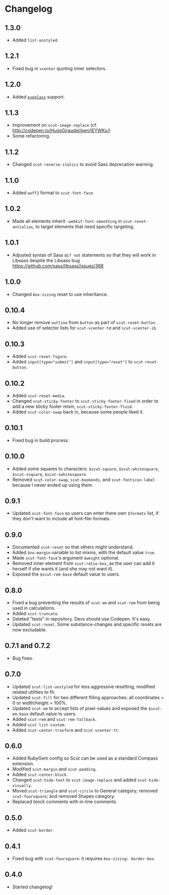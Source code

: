 # Changelog

## 1.3.0
- Added `list-unstyled`.

## 1.2.1
- Fixed bug in `vcenter` quoting inner selectors.

## 1.2.0
- Added [`eyeglass`](https://github.com/sass-eyeglass/eyeglass) support.

## 1.1.3
- Improvement on `scut-image-replace` (cf. http://codepen.io/HugoGiraudel/pen/jEYWKx/)
- Some refactoring.

## 1.1.2
- Changed `scut-reverse-italics` to avoid Sass deprecation warning.

## 1.1.0
- Added `woff2` format to `scut-font-face`.

## 1.0.2
- Made all elements inherit `-webkit-font-smoothing` in `scut-reset-antialias`, to target elements that need specific targeting.

## 1.0.1
- Adjusted syntax of Sass `@if not` statements so that they will work in Libsass despite the Libsass bug https://github.com/sass/libsass/issues/368

## 1.0.0
- Changed `box-sizing` reset to use inheritance.

## 0.10.4
- No longer remove `outline` from `button` as part of `scut-reset-button`.
- Added use of selector lists for `scut-vcenter-td` and `scut-vcenter-ib`.

## 0.10.3
- Added `scut-reset-figure`.
- Added `input[type="submit"]` and `input[type="reset"]` to `scut-reset-button`.

## 0.10.2
- Added `scut-reset-media`.
- Changed `scut-sticky-footer` to `scut-sticky-footer-fixed` in order to add a new sticky footer mixin, `scut-sticky-footer-fluid`.
- Added `scut-color-swap` back in, because some people liked it.

## 0.10.1
- Fixed bug in build process.

## 0.10.0
- Added some squares to characters: `$scut-square`, `$scut-whitesquare`, `$scut-ssquare`, `$scut-swhitesquare`.
- Removed `scut-color-swap`, `scut-bookends`, and `scut-fonticon-label` because I never ended up using them.

## 0.9.1
- Updated `scut-font-face` so users can enter there own `$formats` list, if they don't want to include all font-file-formats.

## 0.9.0
- Documented `scut-reset` so that others might understand.
- Added `$no-margin` variable to list mixins, with the default value `true`.
- Made `scut-font-face`'s argument `$weight` optional.
- Removed inner element from `scut-ratio-box`, as the user can add it herself if she wants it (and she may not want it).
- Exposed the `$scut-rem-base` default value to users.

## 0.8.0
- Fixed a bug preventing the results of `scut-em` and `scut-rem` from being used in calculations.
- Added `scut-truncate`.
- Deleted "tests" in repository. Devs should use Codepen. It's easy.
- Updated `scut-reset`. Some substance-changes and specific resets are now excludable.

## 0.7.1 and 0.7.2
- Bug fixes.

## 0.7.0
- Updated `scut-list-unstyled` for less aggressive resetting; modified related utilities to fit.
- Updated `scut-fill` for two different filling approaches: all coordinates = 0 or width/height = 100%.
- Updated `scut-em` to accept lists of pixel-values and exposed the `$scut-em-base` default value to users.
- Added `scut-rem` and `scut-rem-fallback`.
- Added `scut-list-custom`.
- Added `scut-center-trasform` and `scut-vcenter-tt`.

## 0.6.0
- Added RubyGem config so Scut can be used as a standard Compass extension.
- Modified `scut-margin` and `scut-padding`.
- Added `scut-center-block`.
- Changed `scut-hide-text` to `scut-image-replace` and added `scut-hide-visually`.
- Moved `scut-triangle` and `scut-circle` to General category; removed `scut-foursquare`; and removed Shapes category.
- Replaced block comments with in-line comments.

## 0.5.0
- Added `scut-border`.

## 0.4.1
- Fixed bug with `scut-foursquare`: it requires `box-sizing: border-box`.

## 0.4.0
- Started changelog!
